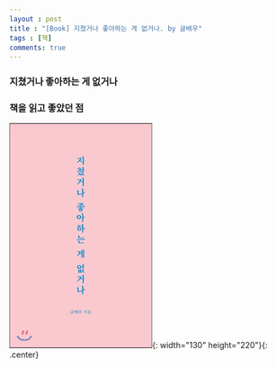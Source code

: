 ```yaml
---
layout : post
title : "[Book] 지쳤거나 좋아하는 게 없거나. by 글배우"
tags : [책]
comments: true
---
```


### 지쳤거나 좋아하는 게 없거나

### 책을 읽고 좋았던 점

![지쳤거나 좋아하는 게 없거나](../images/book-16.jpeg){: width="130" height="220"}{: .center}
